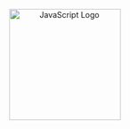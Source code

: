 <p align="center">
  <img src="https://www.oracle.com/img/tech/cb88-java-logo-001.jpg" alt="JavaScript Logo" width="200">
</p>

